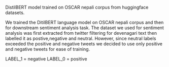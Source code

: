 DistilBERT model trained on OSCAR nepali corpus from huggingface datasets. 

We trained the DitilBERT language model on OSCAR nepali corpus and then for downstream sentiment analysis task. The dataset we used for sentiment analysis was first extracted from twitter filtering for devenagari text then labelled it as postive,negative and neutral. However, since neutral labels exceeded the positive and negative tweets we decided to use only positive and negative tweets for ease of training. 

LABEL_1 = negative
LABEL_0 = positive